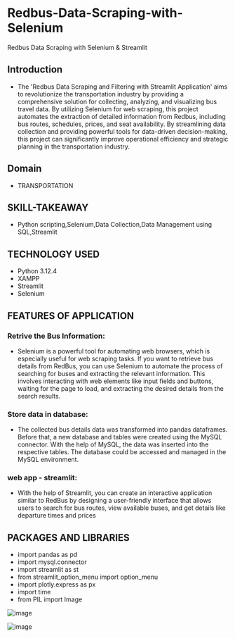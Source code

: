 # Redbus-Data-Scraping-with-Selenium
Redbus Data Scraping with Selenium &amp; Streamlit

## Introduction
* The 'Redbus Data Scraping and Filtering with Streamlit Application' aims to revolutionize the transportation industry by providing a comprehensive solution for collecting, analyzing, and visualizing bus travel data. By utilizing Selenium for web scraping, this project automates the extraction of detailed information from Redbus, including bus routes, schedules, prices, and seat availability. By streamlining data collection and providing powerful tools for data-driven decision-making, this project can significantly improve operational efficiency and strategic planning in the transportation industry.
## Domain
* TRANSPORTATION
## SKILL-TAKEAWAY
* Python scripting,Selenium,Data Collection,Data Management using SQL,Streamlit
## TECHNOLOGY USED
* Python 3.12.4
* XAMPP
* Streamlit
* Selenium
## FEATURES OF APPLICATION
### Retrive the Bus Information:
  * Selenium is a powerful tool for automating web browsers, which is especially useful for web scraping tasks. If you want to retrieve bus details from RedBus, 
 you can use Selenium to automate the process of searching for buses and extracting the relevant information. This involves interacting with web elements 
 like input fields and buttons, waiting for the page to load, and extracting the desired details from the search results.
### Store data in database:
* The collected bus details data was transformed into pandas dataframes. Before that, a new database and tables were created using the MySQL connector. With the help of MySQL, the data was inserted into the respective tables. The database could be accessed and managed in the MySQL environment.
### web app - streamlit:
* With the help of Streamlit, you can create an interactive application similar to RedBus by designing a user-friendly interface that allows users to search for bus routes, view available buses, and get details like departure times and prices
## PACKAGES AND LIBRARIES
* import pandas as pd
* import mysql.connector
* import streamlit as st
* from streamlit_option_menu import option_menu
* import plotly.express as px
* import time
* from PIL import Image

![image](https://github.com/user-attachments/assets/35a5a7e9-8532-4589-baf6-457f84887914)

![image](https://github.com/user-attachments/assets/009f9687-c815-4bd7-89f3-706af0e51d19)

